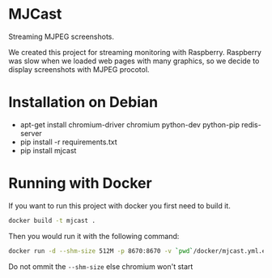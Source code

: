 # MJCast

Streaming MJPEG screenshots.

We created this project for streaming monitoring with Raspberry.
Raspberry was slow when we loaded web pages with many graphics,
so we decide to display screenshots with MJPEG procotol.

Installation on Debian
======================

- apt-get install chromium-driver chromium python-dev python-pip redis-server
- pip install -r requirements.txt
- pip install mjcast

Running with Docker
===================

If you want to run this project with docker you first need to build it.

```sh
docker build -t mjcast .
```

Then you would run it with the following command:
```sh
docker run -d --shm-size 512M -p 8670:8670 -v `pwd`/docker/mjcast.yml.example:/etc/mjcast/mjcast.yml:ro mjcast
```

Do not ommit the `--shm-size` else chromium won't start
